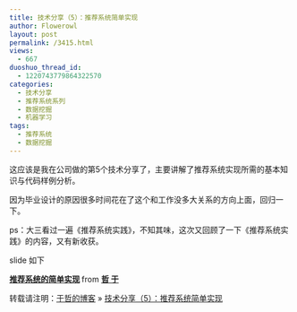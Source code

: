 ```yaml
---
title: 技术分享（5）：推荐系统简单实现
author: Flowerowl
layout: post
permalink: /3415.html
views:
  - 667
duoshuo_thread_id:
  - 1220743779864322570
categories:
  - 技术分享
  - 推荐系统系列
  - 数据挖掘
  - 机器学习
tags:
  - 推荐系统
  - 数据挖掘
---
```

<p class="p1">
  这应该是我在公司做的第5个技术分享了，主要讲解了推荐系统实现所需的基本知识与代码样例分析。
</p>

<p class="p1">
  因为毕业设计的原因很多时间花在了这个和工作没多大关系的方向上面，回归一下。
</p>

<p class="p1">
  ps：大三看过一遍《推荐系统实践》，不知其味，这次又回顾了一下《推荐系统实践》的内容，又有新收获。
</p>

<p class="p1">
  slide 如下
</p>

<p class="p2">
  <p class="p3">
    <span class="s1"><a href="https://www.slideshare.net/ssusera62527/ss-36914732"><b>推荐系统的简单实现</b></a></span><span class="s2"><b> </b>from <a href="http://www.slideshare.net/ssusera62527"><span class="s1"><b>哲 于</b></span></a></span>
  </p>
  
  <p>
    转载请注明：<a href="http://lazynight.me">于哲的博客</a> &raquo; <a href="http://lazynight.me/3415.html">技术分享（5）：推荐系统简单实现</a>
  </p>
